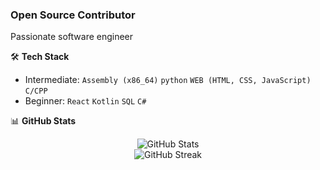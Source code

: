 ### Open Source Contributor

Passionate software engineer

🛠️ **Tech Stack**
- Intermediate: `Assembly (x86_64)` `python` `WEB (HTML, CSS, JavaScript)` `C/CPP`
- Beginner: `React` `Kotlin` `SQL` `C#` 

📊 **GitHub Stats**
<p align="center">
  <img src="https://github-readme-stats.vercel.app/api?username=0-RSP&show_icons=true&theme=dark" alt="GitHub Stats" /> <br />
  <img src="https://github-readme-streak-stats.herokuapp.com?user=0-RSP&theme=dark&hide_border=true&date_format=M%20j%5B%2C%20Y%5D" alt="GitHub Streak" />
</p>
